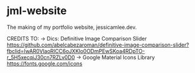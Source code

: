 # jml-website
The making of my portfolio website, jessicamlee.dev.

CREDITS TO: 
-> Dics: Definitive Image Comparison Slider
https://github.com/abelcabezaroman/definitive-image-comparison-slider?fbclid=IwAR0VlaoRICC6oJXKlo0ODmPEwSKoa4RDpTO-r_5H5xecqiJ30cn7RZLv0D0
-> Google Material Icons Library
https://fonts.google.com/icons